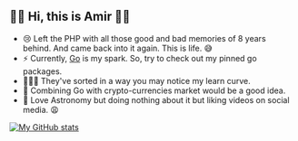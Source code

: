## 👋🏼 Hi, this is Amir 🤙🏼

- 😢 Left the PHP with all those good and bad memories of 8 years behind. And came back into it again. This is life. 😅
- ⚡️ Currently, [Go](https://github.com/golang/go) is my spark. So, try to check out my pinned go packages. 
- 💁🏻‍♂️ They've sorted in a way you may notice my learn curve. 
- 👺 Combining Go with crypto-currencies market would be a good idea.
- 🌌 Love Astronomy but doing nothing about it but liking videos on social media. 😩


[![My GitHub stats](https://github-readme-stats.vercel.app/api?username=amir-the-h&count_private=true&show_icons=true&theme=radical)](https://github.com/anuraghazra/github-readme-stats)
